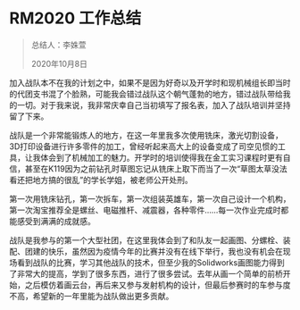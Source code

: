 # RM2020 工作总结

> 总结人：李姝萱
>
> 2020年10月8日

加入战队本不在我的计划之中，如果不是因为好奇以及开学时和现机械组长即当时的代团支书混了个脸熟，可能我会错过战队这个朝气蓬勃的地方，错过战队带给我的一切。对于我来说，我非常庆幸自己当初填写了报名表，加入了战队培训并坚持留了下来。

战队是一个非常能锻炼人的地方，在这一年里我多次使用铣床，激光切割设备，3D打印设备进行许多零件的加工，曾经听起来高大上的设备变成了司空见惯的工具，让我体会到了机械加工的魅力。开学时的培训使得我在金工实习课程时更有自信，甚至在K119因为之前钻孔时草图忘记从铣床上取下而当了一次“草图太草没法看还把地方搞的很乱”的学长学姐，被老师公开处刑。

第一次用铣床钻孔，第一次拆车，第一次组装英雄车，第一次自己设计一个机构，第一次淘宝推荐全是螺丝、电磁推杆、减震器，各种零件……每一次作业完成时都能感受到满满的成就感。

战队是我参与的第一个大型社团，在这里我体会到了和队友一起画图、分螺栓、装配、团建的快乐，虽然因为疫情今年的比赛并没有在线下举行，我也没有机会在现场看到战队的比赛，学习其他战队的技术，但至少我的Solidworks画图能力得到了非常大的提高，学到了很多东西，进行了很多尝试。去年从画一个简单的前桥开始，之后模仿着画云台，再后来又参与发射机构的设计，但最后参赛时的车参与度不高，希望新的一年里能为战队做出更多贡献。
